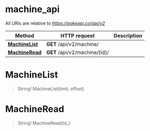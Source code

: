 # machine_api

All URIs are relative to *https://pokeapi.co/api/v2*

Method | HTTP request | Description
------------- | ------------- | -------------
[**MachineList**](machine_api.md#MachineList) | **GET** /api/v2/machine/ | 
[**MachineRead**](machine_api.md#MachineRead) | **GET** /api/v2/machine/{id}/ | 


<a name="MachineList"></a>
# **MachineList**
> String! MachineList(limit, offset)


<a name="MachineRead"></a>
# **MachineRead**
> String! MachineRead(Id_)


